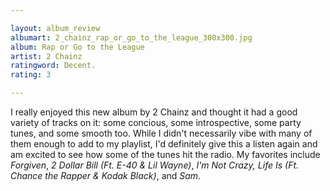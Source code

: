 ```yaml
---

layout: album_review
albumart: 2_chainz_rap_or_go_to_the_league_300x300.jpg
album: Rap or Go to the League
artist: 2 Chainz
ratingword: Decent.
rating: 3

---
```


I really enjoyed this new album by 2 Chainz and thought it had a good variety of tracks on it: some concious, some introspective, some party tunes, and some smooth too. While I didn't necessarily vibe with many of them enough to add to my playlist, I'd definitely give this a listen again and am excited to see how some of the tunes hit the radio. My favorites include *Forgiven*, *2 Dollar Bill (Ft. E-40 &amp; Lil Wayne)*, *I'm Not Crazy, Life Is (Ft. Chance the Rapper &amp; Kodak Black)*, and *Sam*.
